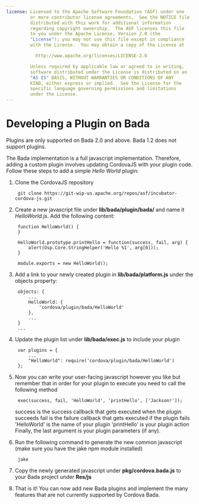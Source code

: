 ```yaml
---
license: Licensed to the Apache Software Foundation (ASF) under one
         or more contributor license agreements.  See the NOTICE file
         distributed with this work for additional information
         regarding copyright ownership.  The ASF licenses this file
         to you under the Apache License, Version 2.0 (the
         "License"); you may not use this file except in compliance
         with the License.  You may obtain a copy of the License at

           http://www.apache.org/licenses/LICENSE-2.0

         Unless required by applicable law or agreed to in writing,
         software distributed under the License is distributed on an
         "AS IS" BASIS, WITHOUT WARRANTIES OR CONDITIONS OF ANY
         KIND, either express or implied.  See the License for the
         specific language governing permissions and limitations
         under the License.
---
```


Developing a Plugin on Bada
===========================

Plugins are only supported on Bada 2.0 and above. Bada 1.2 does not support plugins.

The Bada implementation is a full javascript implementation. Therefore, adding a custom plugin involves updating CordovaJS with your plugin code. Follow these steps to add a simple _Hello World_ plugin:

1. Clone the CordovaJS repository

        git clone https://git-wip-us.apache.org/repos/asf/incubator-cordova-js.git

2. Create a new javascript file under __lib/bada/plugin/bada/__ and name it _HelloWorld.js_. Add the following content:

        function HelloWorld() {
        }

        HelloWorld.prototype.printHello = function(success, fail, arg) {
            alert(Osp.Core.StringHelper('Hello %1', arg[0]));
        }

        module.exports = new HelloWorld();

3. Add a link to your newly created plugin in __lib/bada/platform.js__ under the objects property:
    
        objects: {
            ...
            HelloWorld: {
                'cordova/plugin/bada/HelloWorld' 
            },
            ...
        }
        ...
4. Update the plugin list under __lib/bada/exec.js__ to include your plugin

        var plugins = {
            ...
            "HelloWorld": require('cordova/plugin/bada/HelloWorld')
        };
5. Now you can write your user-facing javascript however you like but remember that in order for your plugin to execute you need to call the following method

        exec(success, fail, 'HelloWorld', 'printHello', ['Jackson!']);

    success is the success callback that gets executed when the plugin succeeds
    fail is the failure callback that gets executed if the plugin fails
    'HelloWorld' is the name of your plugin
    'printHello' is your plugin action
    Finally, the last argument is your plugin parameters (if any).

6. Run the following command to generate the new common javascript (make sure you have the jake npm module installed)

        jake

7. Copy the newly generated javascript under __pkg/cordova.bada.js__ to your Bada project under __Res/js__

6. That is it! You can now add new Bada plugins and implement the many features that are not currently supported by Cordova Bada.

